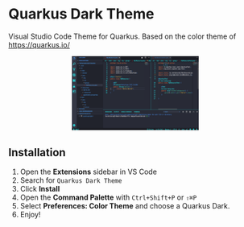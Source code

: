 # Quarkus Dark Theme

Visual Studio Code Theme for Quarkus.
Based on the color theme of https://quarkus.io/

<p align="center">
  <img alt="preview" src="resources/themescreenshot.png" width="50%" height="50%">
</p>

## Installation

1. Open the **Extensions** sidebar in VS Code
2. Search for `Quarkus Dark Theme`
3. Click **Install**
4. Open the **Command Palette** with `Ctrl+Shift+P` or `⇧⌘P`
5. Select **Preferences: Color Theme** and choose a Quarkus Dark.
6. Enjoy!
